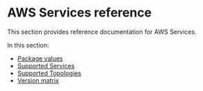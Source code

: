 # AWS Services reference

This section provides reference documentation for AWS Services.

In this section:

- [Package values](package-values.hbs.md)
- [Supported Services](supported-services.hbs.md)
- [Supported Topologies](supported-topologies.hbs.md)
- [Version matrix](version-matrix.hbs.md)
